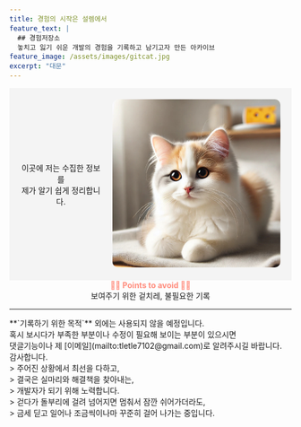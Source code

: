```yaml
---
title: 경험의 시작은 설렘에서
feature_text: |
  ## 경험저장소
  놓치고 잃기 쉬운 개발의 경험을 기록하고 남기고자 만든 아카이브 
feature_image: /assets/images/gitcat.jpg
excerpt: "대문"
---
```


<div class="sogae" align="center">
  <div class="sogaegeul" align="center" style="display: flex; align-items: center; justify-content: space-between; padding: 20px; background-color: #f4f4f4;">
    <div style="flex: 1; margin-right: 20px;">
      <p>이곳에 저는 수집한 정보를<br>제가 알기 쉽게 정리합니다.</p>
    </div>
    <div>
      <img class="sogaegrim" src="/assets/images/blogcat.jpg" alt="블로그 cat 이미지" style="width: 300px; height: 300px; object-fit: cover; border-radius: 10px;">
    </div>
  </div>
</div>
<div class="resolution" align="center">
    <strong style="color: #ff8e7f;">✍🏻 Points to avoid ✍🏻</strong><br>보여주기 위한 겉치레, 불필요한 기록<br>
</div>
<hr>
**`기록하기 위한 목적`** 외에는 사용되지 않을 예정입니다.<br>
혹시 보시다가 부족한 부분이나 수정이 필요해 보이는 부분이 있으시면<br>
댓글기능이나 제 [이메일](mailto:tletle7102@gmail.com)로 알려주시길 바랍니다.<br>
감사합니다.<br>
> 주어진 상황에서 최선을 다하고,<br>
> 결국은 실마리와 해결책을 찾아내는,<br>
> 개발자가 되기 위해 노력합니다.<br>
> 걷다가 돌부리에 걸려 넘어지면 멈춰서 잠깐 쉬어가더라도,<br>
> 금세 딛고 일어나 조금씩이나마 꾸준히 걸어 나가는 중입니다.
